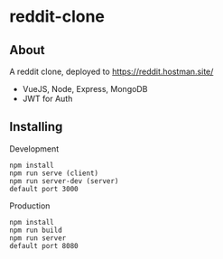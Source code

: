 # reddit-clone

## About <a name = "about"></a>

A reddit clone, deployed to https://reddit.hostman.site/

- VueJS, Node, Express, MongoDB
- JWT for Auth

## Installing <a name = "installing"></a>

Development

```
npm install
npm run serve (client)
npm run server-dev (server)
default port 3000
```

Production

```
npm install
npm run build
npm run server
default port 8080
```